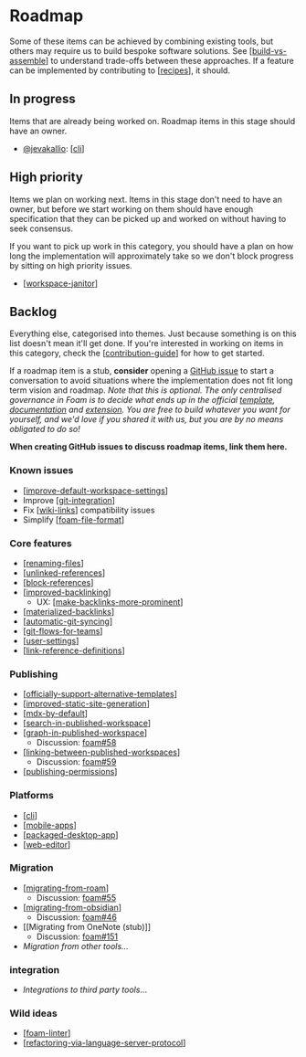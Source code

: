 # Roadmap

Some of these items can be achieved by combining existing tools, but others may require us to build bespoke software solutions. See [[build-vs-assemble]] to understand trade-offs between these approaches. If a feature can be implemented by contributing to [[recipes]], it should.

## In progress

Items that are already being worked on. Roadmap items in this stage should have an owner.

- [@jevakallio](https://github.com/jevakallio): [[cli]]

## High priority

Items we plan on working next. Items in this stage don't need to have an owner, but before we start working on them should have enough specification that they can be picked up and worked on without having to seek consensus.

If you want to pick up work in this category, you should have a plan on how long the implementation will approximately take so we don't block progress by sitting on high priority issues.

- [[workspace-janitor]]
  
## Backlog

Everything else, categorised into themes. Just because something is on this list doesn't mean it'll get done. If you're interested in working on items in this category, check the [[contribution-guide]] for how to get started.

If a roadmap item is a stub, **consider** opening a [GitHub issue](https://github.com/foambubble/foam/issues) to start a conversation to avoid situations where the implementation does not fit long term vision and roadmap. _Note that this is optional. The only centralised governance in Foam is to decide what ends up in the official [template](https://github.com/foambubble/foam-template), [documentation](https://github.com/foambubble/foam) and [extension](https://github.com/foambubble/foam/tree/master/packages/foam-vscode). You are free to build whatever you want for yourself, and we'd love if you shared it with us, but you are by no means obligated to do so!_

**When creating GitHub issues to discuss roadmap items, link them here.**

### Known issues

- [[improve-default-workspace-settings]]
- Improve [[git-integration]]
- Fix [[wiki-links]] compatibility issues
- Simplify [[foam-file-format]]

### Core features

- [[renaming-files]]
- [[unlinked-references]]
- [[block-references]]
- [[improved-backlinking]]
  - UX: [[make-backlinks-more-prominent]]
- [[materialized-backlinks]]
- [[automatic-git-syncing]]
- [[git-flows-for-teams]]
- [[user-settings]]
- [[link-reference-definitions]]

### Publishing

- [[officially-support-alternative-templates]]
- [[improved-static-site-generation]]
- [[mdx-by-default]]
- [[search-in-published-workspace]]
- [[graph-in-published-workspace]]
  - Discussion: [foam#58](https://github.com/foambubble/foam/issues/58)
- [[linking-between-published-workspaces]]
  - Discussion: [foam#59](https://github.com/foambubble/foam/issues/59)
- [[publishing-permissions]]

### Platforms

- [[cli]]
- [[mobile-apps]]
- [[packaged-desktop-app]]
- [[web-editor]]

### Migration

- [[migrating-from-roam]]
  - Discussion: [foam#55](https://github.com/foambubble/foam/issues/55)
- [[migrating-from-obsidian]]
  - Discussion: [foam#46](https://github.com/foambubble/foam/issues/46)
- [[Migrating from OneNote (stub)]]
  - Discussion: [foam#151](https://github.com/foambubble/foam/issues/151)
- _Migration from other tools..._
### integration
- _Integrations to third party tools_...
  
### Wild ideas

- [[foam-linter]]
- [[refactoring-via-language-server-protocol]]

[//begin]: # "Autogenerated link references for markdown compatibility"
[build-vs-assemble]: build-vs-assemble.md "Build vs Assemble"
[recipes]: recipes.md "Recipes"
[cli]: cli.md "Command Line Interface"
[workspace-janitor]: workspace-janitor.md "Janitor"
[contribution-guide]: contribution-guide.md "Contribution Guide"
[improve-default-workspace-settings]: improve-default-workspace-settings.md "Improve Default Workspace Settings (stub)"
[git-integration]: git-integration.md "Git integration"
[wiki-links]: wiki-links.md "Wiki Links"
[foam-file-format]: foam-file-format.md "Foam File Format"
[renaming-files]: renaming-files.md "Renaming files (stub)"
[unlinked-references]: unlinked-references.md "Unlinked references (stub)"
[block-references]: block-references.md "Block References (stub)"
[improved-backlinking]: improved-backlinking.md "Improved Backlinking (stub)"
[make-backlinks-more-prominent]: make-backlinks-more-prominent.md "Make Backlinks More Prominent"
[materialized-backlinks]: materialized-backlinks.md "Materialized Backlinks (stub)"
[automatic-git-syncing]: automatic-git-syncing.md "Automatic Git Syncing (stub)"
[git-flows-for-teams]: git-flows-for-teams.md "Git Flows for Teams (stub)"
[user-settings]: user-settings.md "User Settings (stub)"
[link-reference-definitions]: link-reference-definitions.md "Link Reference Definitions"
[officially-support-alternative-templates]: officially-support-alternative-templates.md "Officially Support Alternative Templates (stub)"
[improved-static-site-generation]: improved-static-site-generation.md "Improved Static Site Generation (stub)"
[mdx-by-default]: mdx-by-default.md "MDX by Default(stub)"
[search-in-published-workspace]: search-in-published-workspace.md "Search in Published Workspace (stub)"
[graph-in-published-workspace]: graph-in-published-workspace.md "Graph in Published Workspace (stub)"
[linking-between-published-workspaces]: linking-between-published-workspaces.md "Linking between Published Workspaces (stub)"
[publishing-permissions]: publishing-permissions.md "Publishing Permissions(stub)"
[mobile-apps]: mobile-apps.md "Mobile Apps"
[packaged-desktop-app]: packaged-desktop-app.md "Packaged Desktop App (stub)"
[web-editor]: web-editor.md "Web Editor (stub)"
[migrating-from-roam]: migrating-from-roam.md "Migrating from Roam (stub)"
[migrating-from-obsidian]: migrating-from-obsidian.md "Migrating from Obsidian (stub)"
[foam-linter]: foam-linter.md "Foam Linter (stub)"
[refactoring-via-language-server-protocol]: refactoring-via-language-server-protocol.md "Refactoring via Language Server Protocol (stub)"
[//end]: # "Autogenerated link references"
